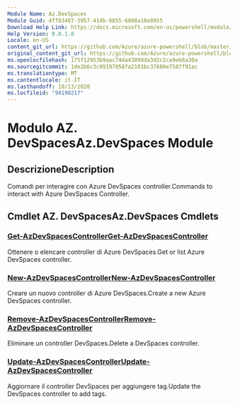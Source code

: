 ```yaml
---
Module Name: Az.DevSpaces
Module Guid: 4ff83407-3957-414b-9855-6808a10e8955
Download Help Link: https://docs.microsoft.com/en-us/powershell/module/az.devspaces
Help Version: 0.0.1.0
Locale: en-US
content_git_url: https://github.com/Azure/azure-powershell/blob/master/src/DevSpaces/DevSpaces/help/Az.DevSpaces.md
original_content_git_url: https://github.com/Azure/azure-powershell/blob/master/src/DevSpaces/DevSpaces/help/Az.DevSpaces.md
ms.openlocfilehash: 175f12953b9aac74da43098da3d2c2ca9eb6a30a
ms.sourcegitcommit: 1de2b6c3c99197958fa2101bc37680e7507f91ac
ms.translationtype: MT
ms.contentlocale: it-IT
ms.lasthandoff: 10/13/2020
ms.locfileid: "94190217"
---
```

# <span data-ttu-id="c931f-101">Modulo AZ. DevSpaces</span><span class="sxs-lookup"><span data-stu-id="c931f-101">Az.DevSpaces Module</span></span>
## <span data-ttu-id="c931f-102">Descrizione</span><span class="sxs-lookup"><span data-stu-id="c931f-102">Description</span></span>
<span data-ttu-id="c931f-103">Comandi per interagire con Azure DevSpaces controller.</span><span class="sxs-lookup"><span data-stu-id="c931f-103">Commands to interact with Azure DevSpaces Controller.</span></span>

## <span data-ttu-id="c931f-104">Cmdlet AZ. DevSpaces</span><span class="sxs-lookup"><span data-stu-id="c931f-104">Az.DevSpaces Cmdlets</span></span>
### [<span data-ttu-id="c931f-105">Get-AzDevSpacesController</span><span class="sxs-lookup"><span data-stu-id="c931f-105">Get-AzDevSpacesController</span></span>](Get-AzDevSpacesController.md)
<span data-ttu-id="c931f-106">Ottenere o elencare controller di Azure DevSpaces.</span><span class="sxs-lookup"><span data-stu-id="c931f-106">Get or list Azure DevSpaces controller.</span></span>

### [<span data-ttu-id="c931f-107">New-AzDevSpacesController</span><span class="sxs-lookup"><span data-stu-id="c931f-107">New-AzDevSpacesController</span></span>](New-AzDevSpacesController.md)
<span data-ttu-id="c931f-108">Creare un nuovo controller di Azure DevSpaces.</span><span class="sxs-lookup"><span data-stu-id="c931f-108">Create a new Azure DevSpaces controller.</span></span>

### [<span data-ttu-id="c931f-109">Remove-AzDevSpacesController</span><span class="sxs-lookup"><span data-stu-id="c931f-109">Remove-AzDevSpacesController</span></span>](Remove-AzDevSpacesController.md)
<span data-ttu-id="c931f-110">Eliminare un controller DevSpaces.</span><span class="sxs-lookup"><span data-stu-id="c931f-110">Delete a DevSpaces controller.</span></span>

### [<span data-ttu-id="c931f-111">Update-AzDevSpacesController</span><span class="sxs-lookup"><span data-stu-id="c931f-111">Update-AzDevSpacesController</span></span>](Update-AzDevSpacesController.md)
<span data-ttu-id="c931f-112">Aggiornare il controller DevSpaces per aggiungere tag.</span><span class="sxs-lookup"><span data-stu-id="c931f-112">Update the DevSpaces controller to add tags.</span></span> 

